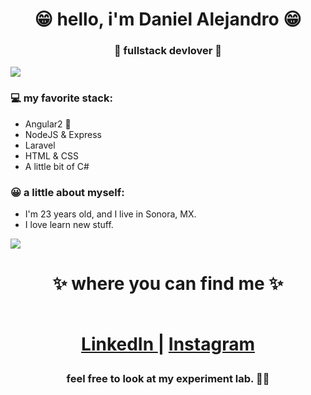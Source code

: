 <h1 align="center"> 😁 hello, i'm Daniel Alejandro 😁 </h1>
<h3 align="center">🚀 fullstack devlover 🚀</h3>

<img src="https://yata-apix-a9caea66-ad78-425f-aa08-e292558ebb65.lss.locawebcorp.com.br/b7c7dbff38ae4f419c94ce8d2254b9d9.png"> 

### 💻 my favorite stack:
- Angular2 🤘
- NodeJS & Express
- Laravel
- HTML & CSS
- A little bit of C#

### 😀 a little about myself:
- I'm 23 years old, and I live in Sonora, MX.
- I love learn new stuff.

<img src="https://yata-apix-a9caea66-ad78-425f-aa08-e292558ebb65.lss.locawebcorp.com.br/b7c7dbff38ae4f419c94ce8d2254b9d9.png"> 

<h1 align="center">
✨ where you can find me ✨
  
  <p align="center"><br/>
   <a href="https://www.linkedin.com/in/daniel-alejandroMO">
     LinkedIn
  </a>
   | 
  
  <a href="https://www.instagram.com/daniel.alejandro.mo/">
      Instagram
  </a>
</p>
</h1>

<h3 align="center"><strong> feel free to look at my experiment lab. 👨‍💻 </strong> </h3>
